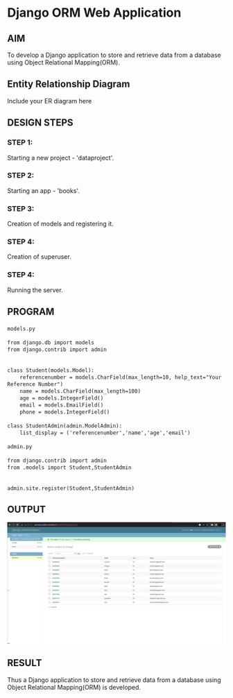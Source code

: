 # Django ORM Web Application

## AIM
To develop a Django application to store and retrieve data from a database using Object Relational Mapping(ORM).

## Entity Relationship Diagram

Include your ER diagram here

## DESIGN STEPS

### STEP 1:

Starting a new project - 'dataproject'.

### STEP 2:

Starting an app - 'books'.

### STEP 3:

Creation of models and registering it.

### STEP 4:

Creation of superuser.

### STEP 4:

Running the server.

## PROGRAM
```
models.py

from django.db import models
from django.contrib import admin


class Student(models.Model):
    referencenumber = models.CharField(max_length=10, help_text="Your Reference Number")
    name = models.CharField(max_length=100)
    age = models.IntegerField()
    email = models.EmailField()
    phone = models.IntegerField()

class StudentAdmin(admin.ModelAdmin):
    list_display = ('referencenumber','name','age','email')

admin.py

from django.contrib import admin
from .models import Student,StudentAdmin


admin.site.register(Student,StudentAdmin)

```
## OUTPUT

![image](./mode.png)


## RESULT

Thus a Django application to store and retrieve data from a database using Object Relational Mapping(ORM) is developed.